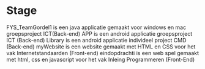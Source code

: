 # Stage
FYS_TeamGordel1 is een java applicatie gemaakt voor windows en mac groepsproject ICT(Back-end)
APP is een android applicatie groepsproject ICT (Back-end)
Library is een android applicatie individeel project CMD (Back-end)
myWebsite is een website gemaakt met HTML en CSS voor het vak Internetstandaarden (Front-end)
eindopdrachti is een web spel gemaakt met html, css en javascript voor het vak Inleing Programmeren (Front-End)
